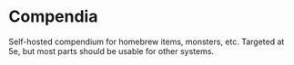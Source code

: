 # Compendia
Self-hosted compendium for homebrew items, monsters, etc. Targeted at 5e, but most parts should be usable for other systems.
